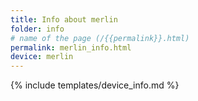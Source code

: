 ```yaml
---
title: Info about merlin
folder: info
# name of the page (/{{permalink}}.html)
permalink: merlin_info.html
device: merlin
---
```

{% include templates/device_info.md %}
